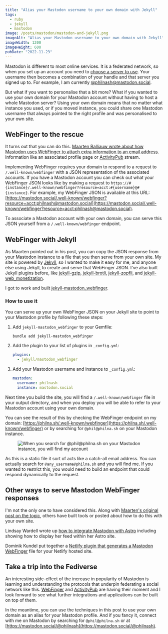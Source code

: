 ```yaml
---
title: "Alias your Mastodon username to your own domain with Jekyll"
tags:
  - ruby
  - jekyll
  - mastodon
image: /posts/mastodon/mastodon-and-jekyll.png
imageAlt: "Alias your Mastodon username to your own domain with Jekyll"
imageWidth: 1200
imageHeight: 600
pubDate: "2022-11-23"
---
```


Mastodon is different to most online services. It is a federated network, so when you set up an account you need to [choose a server to use](https://docs.joinmastodon.org/user/signup/). Your username then becomes a combination of your handle and that server you signed up to. For example, I am currently [@philnash@mastodon.social](https://mastodon.social/@philnash).

But what if you want to personalise that a bit more? What if you wanted to use your own domain for your Mastodon account without having to host a whole Mastodon server? Using your own domain means that no matter what instance you used, or if you moved instance, you could share one Mastodon username that always pointed to the right profile and was personalised to your own site.

## WebFinger to the rescue

It turns out that you can do this. [Maarten Balliauw wrote about how Mastodon uses WebFinger to attach extra information to an email address](https://blog.maartenballiauw.be/post/2022/11/05/mastodon-own-donain-without-hosting-server.html). Information like an associated profile page or [ActivityPub](https://activitypub.rocks/) stream.

Implementing WebFinger requires your domain to respond to a request to `/.well-known/webfinger` with a JSON representation of the associated accounts. If you have a Mastodon account you can check out what your WebFinger JSON looks like by making a request to `https://#{instance}/.well-known/webfinger?resource=acct:#{username}@#{instance}`. For example, my WebFinger JSON is available at this URL: [https://mastodon.social/.well-known/webfinger?resource=acct:philnash@mastodon.social](https://mastodon.social/.well-known/webfinger?resource=acct:philnash@mastodon.social).

To associate a Mastodon account with your own domain, you can serve this JSON yourself from a `/.well-known/webfinger` endpoint.

## WebFinger with Jekyll

As Maarten pointed out in his post, you can copy the JSON response from your Mastodon instance to a file that you then serve from your own site. My site is powered by [Jekyll](https://jekyllrb.com/), so I wanted to make it easy for me, and anyone else using Jekyll, to create and serve that WebFinger JSON. I've also built Jekyll plugins before, like [jekyll-gzip](https://github.com/philnash/jekyll-gzip), [jekyll-brotli](https://github.com/philnash/jekyll-brotli), [jekyll-zopfli](https://github.com/philnash/jekyll-zopfli), and [jekyll-web_monetization](https://github.com/philnash/jekyll-web_monetization).

I got to work and built [jekyll-mastodon_webfinger](https://github.com/philnash/jekyll-mastodon_webfinger).

### How to use it

You can serve up your own WebFinger JSON on your Jekyll site to point to your Mastodon profile by following these steps:

1. Add `jekyll-mastodon_webfinger` to your Gemfile:

   ```
   bundle add jekyll-mastodon_webfinger
   ```

2. Add the plugin to your list of plugins in `_config.yml`:

   ```yaml
   plugins:
     - jekyll/mastodon_webfinger
   ```

3. Add your Mastodon username and instance to `_config.yml`:

   ```yaml
   mastodon:
     username: philnash
     instance: mastodon.social
   ```

Next time you build the site, you will find a `/.well-known/webfinger` file in your output directory, and when you deploy you will be able to refer to your Mastodon account using your own domain.

You can see the result of this by checking the WebFinger endpoint on my domain: [https://philna.sh/.well-known/webfinger](https://philna.sh/.well-known/webfinger) or by searching for `@phil@philna.sh` on your Mastodon instance.

<figure>
  <img src="/posts/mastodon/search" alt="When you search for @phil@philna.sh on your Mastodon instance, you will find my account">
</figure>

As this is a static file it sort of acts like a catch-all email address. You can actually search for `@any_username@philna.sh` and you will find me. If you wanted to restrict this, you would need to build an endpoint that could respond dynamically to the request.

## Other ways to serve Mastodon WebFinger responses

I'm not the only one to have considered this. Along with [Maarten's original post on the topic](https://blog.maartenballiauw.be/post/2022/11/05/mastodon-own-donain-without-hosting-server.html), others have built tools or posted about how to do this with your own site.

Lindsay Wardell wrote up [how to integrate Mastodon with Astro](https://www.lindsaykwardell.com/blog/integrate-mastodon-with-astro) including showing how to display her feed within her Astro site.

Dominik Kundel put together a [Netlify plugin that generates a Mastodon WebFinger](https://github.com/dkundel/netlify-plugin-mastodon-alias) file for your Netlify hosted site.

## Take a trip into the Fediverse

An interesting side-effect of the increase in popularity of Mastodon is learning and understanding the protocols that underpin federating a social network like this. [WebFinger](http://webfinger.net/) and [ActivityPub](https://activitypub.rocks/) are having their moment and I look forward to see what further integrations and applications can be built on top of them.

In the meantime, you can use the techniques in this post to use your own domain as an alias for your Mastodon profile. And if you fancy it, connect with me on Mastodon by searching for `@phil@philna.sh` or at [https://mastodon.social/@philnash](https://mastodon.social/@philnash).